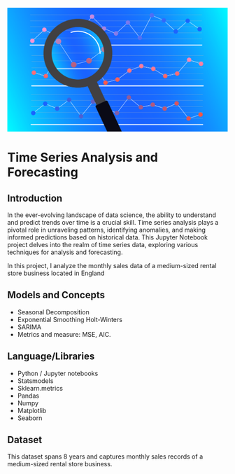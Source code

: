 ![image](image.png)

# Time Series Analysis and Forecasting

## Introduction

In the ever-evolving landscape of data science, the ability to understand and predict trends over time is a crucial skill. Time series analysis plays a pivotal role in unraveling patterns, identifying anomalies, and making informed predictions based on historical data. This Jupyter Notebook project delves into the realm of time series data, exploring various techniques for analysis and forecasting.

In this project, I analyze the monthly sales data of a medium-sized rental store business located in England

## Models and Concepts
- Seasonal Decomposition
- Exponential Smoothing Holt-Winters
- SARIMA
- Metrics and measure: MSE, AIC. 
 
## Language/Libraries
* Python / Jupyter notebooks
* Statsmodels
* Sklearn.metrics
* Pandas
* Numpy
* Matplotlib
* Seaborn

## Dataset

This dataset spans 8 years and captures monthly sales records of a medium-sized rental store business.





